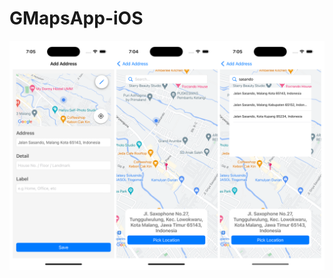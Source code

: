 # GMapsApp-iOS

![alt text](https://raw.githubusercontent.com/wimsonevel/GMapsApp-iOS/main/screenshot/screenshot.png)
